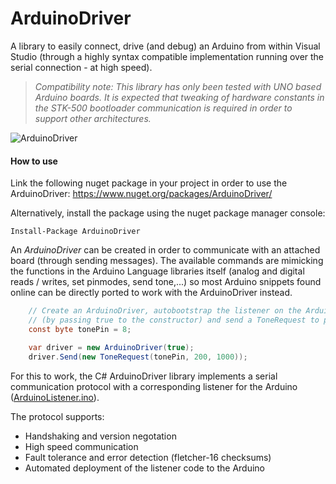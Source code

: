 # ArduinoDriver

A library to easily connect, drive (and debug) an Arduino from within Visual Studio (through a highly syntax compatible implementation running over the serial connection - at high speed).

> *Compatibility note: This library has only been tested with UNO based Arduino boards. It is expected that tweaking of hardware constants in the STK-500 bootloader communication is required in order to support other architectures.*

![ArduinoDriver](https://github.com/christophediericx/ArduinoLibCSharp/blob/master/Images/ArduinoLibCSharp-header-color.png)

#### How to use ####

Link the following nuget package in your project in order to use the ArduinoDriver: https://www.nuget.org/packages/ArduinoDriver/

Alternatively, install the package using the nuget package manager console:

```
Install-Package ArduinoDriver
```
An *ArduinoDriver* can be created in order to communicate with an attached board (through sending messages). The available commands are mimicking the functions in the Arduino Language libraries itself (analog and digital reads / writes, set pinmodes, send tone,...) so most Arduino snippets found online can be directly ported to work with the ArduinoDriver instead.

```csharp
    // Create an ArduinoDriver, autobootstrap the listener on the Arduino
    // (by passing true to the constructor) and send a ToneRequest to pin 8
    const byte tonePin = 8;

    var driver = new ArduinoDriver(true);
    driver.Send(new ToneRequest(tonePin, 200, 1000));
```
For this to work, the C# ArduinoDriver library implements a serial communication protocol with a corresponding listener for the Arduino ([ArduinoListener.ino](Source/ArduinoDriver/ArduinoListener/ArduinoListener.ino)).

The protocol supports:
* Handshaking and version negotation
* High speed communication
* Fault tolerance and error detection (fletcher-16 checksums)
* Automated deployment of the listener code to the Arduino


